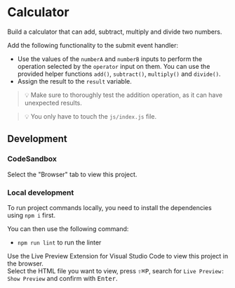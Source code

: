 # Calculator

Build a calculator that can add, subtract, multiply and divide two numbers.

Add the following functionality to the submit event handler:

- Use the values of the `numberA` and `numberB` inputs to perform the operation selected by the `operator` input on them. You can use the provided helper functions `add()`, `subtract()`, `multiply()` and `divide()`.
- Assign the result to the `result` variable.

> 💡 Make sure to thoroughly test the addition operation, as it can have unexpected results.

> 💡 You only have to touch the `js/index.js` file.

## Development

### CodeSandbox

Select the "Browser" tab to view this project.

### Local development

To run project commands locally, you need to install the dependencies using `npm i` first.

You can then use the following command:

- `npm run lint` to run the linter

Use the Live Preview Extension for Visual Studio Code to view this project in the browser.  
Select the HTML file you want to view, press <kbd>⇧</kbd><kbd>⌘</kbd><kbd>P</kbd>, search for `Live Preview: Show Preview` and confirm with <kbd>Enter</kbd>.
